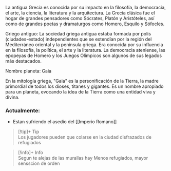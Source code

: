 
La antigua Grecia es conocida por su impacto en la filosofía, la democracia, el arte, la ciencia, la literatura y la arquitectura. La Grecia clásica fue el hogar de grandes pensadores como Sócrates, Platón y Aristóteles, así como de grandes poetas y dramaturgos como Homero, Esquilo y Sófocles.

Griego antiguo: La sociedad griega antigua estaba formada por polis (ciudades-estado) independientes que se extendían por la región del Mediterráneo oriental y la península griega. Era conocida por su influencia en la filosofía, la política, el arte y la literatura. La democracia ateniense, las epopeyas de Homero y los Juegos Olímpicos son algunos de sus legados más destacados.

Nombre planeta: Gaia

En la mitología griega, "Gaia" es la personificación de la Tierra, la madre primordial de todos los dioses, titanes y gigantes. Es un nombre apropiado para un planeta, evocando la idea de la Tierra como una entidad viva y divina.


### Actualmente: 
- Estan sufriendo el asedio del [[Imperio Romano]] 

> [!tip]+ Tip  
> Los jugadores pueden que colarse en la ciudad disfrazados de refugiados

> [!info]+ Info  
> Segun te alejas de las murallas hay Menos refugiados, mayor sensscion de orden